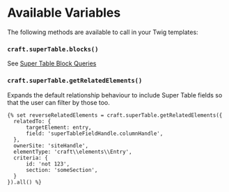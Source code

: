# Available Variables
The following methods are available to call in your Twig templates:

### `craft.superTable.blocks()`
See [Super Table Block Queries](docs:getting-elements/super-table-block-queries)

### `craft.superTable.getRelatedElements()`
Expands the default relationship behaviour to include Super Table fields so that the user can filter by those too.

```twig
{% set reverseRelatedElements = craft.superTable.getRelatedElements({
  relatedTo: {
      targetElement: entry,
      field: 'superTableFieldHandle.columnHandle',
  },
  ownerSite: 'siteHandle',
  elementType: 'craft\\elements\\Entry',
  criteria: {
      id: 'not 123',
      section: 'someSection',
  }
}).all() %}
```
